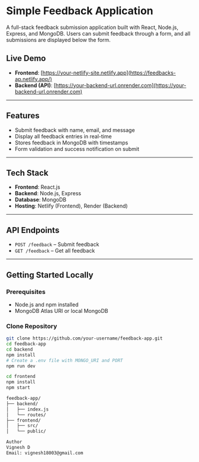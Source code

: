 # Simple Feedback Application

A full-stack feedback submission application built with React, Node.js, Express, and MongoDB. Users can submit feedback through a form, and all submissions are displayed below the form.

## Live Demo

- **Frontend**: [https://your-netlify-site.netlify.app](https://feedbacks-ap.netlify.app/)
- **Backend (API)**: [https://your-backend-url.onrender.com](https://your-backend-url.onrender.com)

---

## Features

- Submit feedback with name, email, and message
- Display all feedback entries in real-time
- Stores feedback in MongoDB with timestamps
- Form validation and success notification on submit

---

## Tech Stack

- **Frontend**: React.js
- **Backend**: Node.js, Express
- **Database**: MongoDB
- **Hosting**: Netlify (Frontend), Render (Backend)

---

## API Endpoints

- `POST /feedback` – Submit feedback
- `GET /feedback` – Get all feedback

---

## Getting Started Locally

### Prerequisites

- Node.js and npm installed
- MongoDB Atlas URI or local MongoDB

### Clone Repository

```bash
git clone https://github.com/your-username/feedback-app.git
cd feedback-app
cd backend
npm install
# Create a .env file with MONGO_URI and PORT
npm run dev

cd frontend
npm install
npm start

feedback-app/
├── backend/
│   ├── index.js
│   └── routes/
├── frontend/
│   ├── src/
│   └── public/

Author
Vignesh D
Email: vignesh18003@gmail.com
